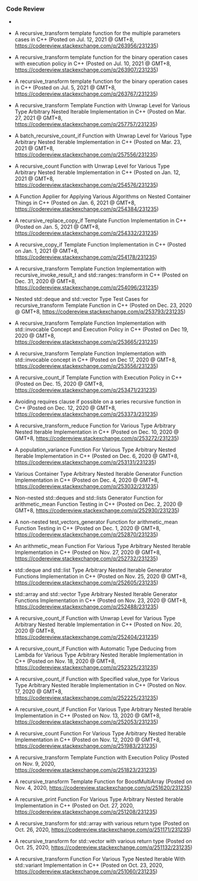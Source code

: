 ### Code Review

- 

- A recursive_transform template function for the multiple parameters cases in C++ (Posted on Jul. 12, 2021 @ GMT+8, https://codereview.stackexchange.com/q/263956/231235)

- A recursive_transform template function for the binary operation cases with execution policy in C++ (Posted on Jul. 10, 2021 @ GMT+8, https://codereview.stackexchange.com/q/263907/231235)

- A recursive_transform template function for the binary operation cases in C++ (Posted on Jul. 5, 2021 @ GMT+8, https://codereview.stackexchange.com/q/263767/231235)

- A recursive_transform Template Function with Unwrap Level for Various Type Arbitrary Nested Iterable Implementation in C++ (Posted on Mar. 27, 2021 @ GMT+8, https://codereview.stackexchange.com/q/257757/231235)

- A batch_recursive_count_if Function with Unwrap Level for Various Type Arbitrary Nested Iterable Implementation in C++ (Posted on Mar. 23, 2021 @ GMT+8, https://codereview.stackexchange.com/q/257556/231235)

- A recursive_count Function with Unwrap Level for Various Type Arbitrary Nested Iterable Implementation in C++ (Posted on Jan. 12, 2021 @ GMT+8, https://codereview.stackexchange.com/q/254576/231235)

- A Function Applier for Applying Various Algorithms on Nested Container Things in C++ (Posted on Jan. 6, 2021 @ GMT+8, https://codereview.stackexchange.com/q/254384/231235)

- A recursive_replace_copy_if Template Function Implementation in C++ (Posted on Jan. 5, 2021 @ GMT+8, https://codereview.stackexchange.com/q/254332/231235)

- A recursive_copy_if Template Function Implementation in C++ (Posted on Jan. 1, 2021 @ GMT+8, https://codereview.stackexchange.com/q/254178/231235)

- A recursive_transform Template Function Implementation with recursive_invoke_result_t and std::ranges::transform in C++ (Posted on Dec. 31, 2020 @ GMT+8, https://codereview.stackexchange.com/q/254096/231235)

- Nested std::deque and std::vector Type Test Cases for recursive_transform Template Function in C++ (Posted on Dec. 23, 2020 @ GMT+8, https://codereview.stackexchange.com/q/253793/231235)

- A recursive_transform Template Function Implementation with std::invocable Concept and Execution Policy in C++ (Posted on Dec 19, 2020 @ GMT+8, https://codereview.stackexchange.com/q/253665/231235)

- A recursive_transform Template Function Implementation with std::invocable concept in C++ (Posted on Dec 17, 2020 @ GMT+8, https://codereview.stackexchange.com/q/253556/231235)

- A recursive_count_if Template Function with Execution Policy in C++ (Posted on Dec. 15, 2020 @ GMT+8, https://codereview.stackexchange.com/q/253471/231235)

- Avoiding requires clause if possible on a series recursive function in C++ (Posted on Dec. 12, 2020 @ GMT+8, https://codereview.stackexchange.com/q/253373/231235)

- A recursive_transform_reduce Function for Various Type Arbitrary Nested Iterable Implementation in C++ (Posted on Dec. 10, 2020 @ GMT+8, https://codereview.stackexchange.com/q/253272/231235)

- A population_variance Function For Various Type Arbitrary Nested Iterable Implementation in C++ (Posted on Dec. 6, 2020 @ GMT+8, https://codereview.stackexchange.com/q/253131/231235)

- Various Container Type Arbitrary Nested Iterable Generator Function Implementation in C++ (Posted on Dec. 4, 2020 @ GMT+8, https://codereview.stackexchange.com/q/253032/231235)

- Non-nested std::deques and std::lists Generator Function for arithmetic_mean Function Testing in C++ (Posted on Dec. 2, 2020 @ GMT+8, https://codereview.stackexchange.com/q/252930/231235)

- A non-nested test_vectors_generator Function for arithmetic_mean Function Testing in C++ (Posted on Dec. 1, 2020 @ GMT+8, https://codereview.stackexchange.com/q/252870/231235)

- An arithmetic_mean Function For Various Type Arbitrary Nested Iterable Implementation in C++ (Posted on Nov. 27, 2020 @ GMT+8, https://codereview.stackexchange.com/q/252732/231235)

- std::deque and std::list Type Arbitrary Nested Iterable Generator Functions Implementation in C++ (Posted on Nov. 25, 2020 @ GMT+8, https://codereview.stackexchange.com/q/252605/231235)

- std::array and std::vector Type Arbitrary Nested Iterable Generator Functions Implementation in C++ (Posted on Nov. 23, 2020 @ GMT+8, https://codereview.stackexchange.com/q/252488/231235)

- A recursive_count_if Function with Unwrap Level for Various Type Arbitrary Nested Iterable Implementation in C++ (Posted on Nov. 20, 2020 @ GMT+8, https://codereview.stackexchange.com/q/252404/231235)

- A recursive_count_if Function with Automatic Type Deducing from Lambda for Various Type Arbitrary Nested Iterable Implementation in C++ (Posted on Nov. 18, 2020 @ GMT+8, https://codereview.stackexchange.com/q/252325/231235)

- A recursive_count_if Function with Specified value_type for Various Type Arbitrary Nested Iterable Implementation in C++ (Posted on Nov. 17, 2020 @ GMT+8, https://codereview.stackexchange.com/q/252225/231235)

- A recursive_count_if Function For Various Type Arbitrary Nested Iterable Implementation in C++ (Posted on Nov. 13, 2020 @ GMT+8, https://codereview.stackexchange.com/q/252053/231235)

- A recursive_count Function For Various Type Arbitrary Nested Iterable Implementation in C++ (Posted on Nov. 12, 2020 @ GMT+8, https://codereview.stackexchange.com/q/251983/231235)

- A recursive_transform Template Function with Execution Policy (Posted on Nov. 9, 2020, https://codereview.stackexchange.com/q/251823/231235)

- A recursive_transform Template Function for BoostMultiArray (Posted on Nov. 4, 2020, https://codereview.stackexchange.com/q/251620/231235)

- A recursive_print Function For Various Type Arbitrary Nested Iterable Implementation in C++ (Posted on Oct. 27, 2020, https://codereview.stackexchange.com/q/251208/231235)

- A recursive_transform for std::array with various return type (Posted on Oct. 26, 2020, https://codereview.stackexchange.com/q/251171/231235)

- A recursive_transform for std::vector with various return type (Posted on Oct. 25, 2020, https://codereview.stackexchange.com/q/251132/231235)
  
- A recursive_transform Function For Various Type Nested Iterable With std::variant Implementation in C++ (Posted on Oct. 23, 2020, https://codereview.stackexchange.com/q/251060/231235)



